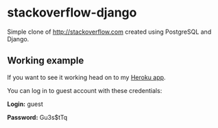 # stackoverflow-django
Simple clone of http://stackoverflow.com created using PostgreSQL and Django.

## Working example
If you want to see it working head on to my [Heroku app](http://stackoverflow-django.herokuapp.com).

You can log in to guest account with these credentials:

**Login:** guest

**Password:** Gu3s$tTq
